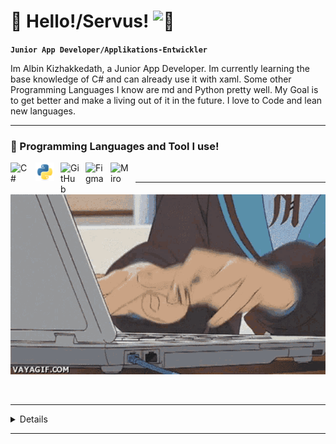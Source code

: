 # 🤯 Hello!/Servus! <img src="https://github.com/wervlad/wervlad/assets/24524555/766d336d-b87d-44ba-807c-c51de2bc6b4d" width="28px" alt="👋"></h1>

**`Junior App Developer/Applikations-Entwickler`**

Im Albin Kizhakkedath, a Junior App Developer. Im currently learning the base knowledge of C# and can already use it with xaml. Some other Programming Languages I know are md and Python pretty well. My Goal is to get better and make a living out of it in the future. I love to Code and lean new languages.


---


### 🧰 Programming Languages and Tool I use!


<img align="left" alt="C#" width="30px" style="padding-right:10px;" src="https://camo.githubusercontent.com/8d56e87edf99e89bfc457cd62462e0b7aae19e6b197b1df5c542d474d8d76f81/68747470733a2f2f646576656c6f7065722e6665646f726170726f6a6563742e6f72672f7374617469632f6c6f676f2f6373686172702e706e67" />
<img align="left" alt="Python" width="30px" style="padding-right:10px;" src="https://raw.githubusercontent.com/devicons/devicon/master/icons/python/python-original.svg" />
<img align="left" alt="GitHub" width="30px" style="padding-right:10px;" src="https://cdn.jsdelivr.net/gh/devicons/devicon/icons/github/github-original.svg"/>
<img align="left" alt="Figma" width="30px" style="padding-right:10px;" src="https://cdn.sanity.io/images/599r6htc/localized/46a76c802176eb17b04e12108de7e7e0f3736dc6-1024x1024.png?w=670&h=670&q=75&fit=max&auto=format"/>
<img align="left" alt="Miro" width="30px" style="padding-right:10px;" src="https://www.dockhunt.com/_next/image?url=https%3A%2F%2Fdockhunt-images.nyc3.cdn.digitaloceanspaces.com%2F0f9b0f01-ef9d-4a0e-bfa3-4109d33dc563&w=384&q=75" />

‎‎‎
‎‎‎

---

![](https://github.com/albinkizh/albinkizh/blob/main/anime-computer.gif)

‎‎‎
‎‎‎

---

<details>
<p align="center">
  <a href="https://github.com/albinkizh">
    <img src="http://github-profile-summary-cards.vercel.app/api/cards/profile-details?username=albinkizh&theme=transparent" />
  </a>
  <a href="https://github.com/albinkizh">
    <img src="https://github-readme-streak-stats.herokuapp.com/?user=albinkizh&hide_border=true&card_width=338&theme=transparent" />
  </a>
  <a href="https://github.com/albinkizh">
    <img src="http://github-profile-summary-cards.vercel.app/api/cards/stats?username=albinkizh&theme=transparent" />
  </a>
  <a href="https://github.com/albinkizh">
    <img src="https://github-readme-stats.vercel.app/api/top-langs/?username=albinkizh&langs_count=10&exclude_repo=&hide=jupyter%20notebook,vim%20script,cmake,makefile,batchfile,emacs%20lisp,css,html&layout=default&card_width=699&hide_border=true&theme=transparent" />
  </a>
</p>
</details>

---
